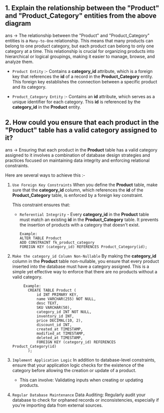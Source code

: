 ## 1. Explain the relationship between the "Product" and "Product_Category" entities from the above diagram

ans -> The relationship between the "Product" and "Product_Category" entities is a ``Many-to-One`` relationship. 
This means that many products can belong to one product category, but each product can belong to only one category at a time.
This relationship is crucial for organizing products into hierarchical or logical groupings,
 making it easier to manage, browse, and analyze them.

 - ``Product Entity`` :- Contains a **category_id** attribute, which is a foreign key that references the **id** of a record in the
     **Product_Category** entity. This foreign key establishes the connection between a specific product and its category.

- ``Product_Category Entity`` :- Contains an **id** attribute, which serves as a unique identifier for each category. This **id** is
   referenced by the **category_id** in the **Product** entity.

## 2. How could you ensure that each product in the "Product" table has a valid category assigned to it?

  ans -> Ensuring that each product in the **Product** table has a valid category assigned to it involves a combination of database design 
  strategies and practices focused on maintaining data integrity and enforcing relational constraints. 
  
  Here are several ways to achieve this :-

  1. ``Use Foreign Key Constraints``
      When you define the **Product** table, make sure that the **category_id** column, which references the **id** of the **Product_Category** table,
      is enforced by a foreign key constraint.

     This constraint ensures that:

      - ``Referential Integrity`` - Every **category_id** in the **Product** table must match an existing **id** in the **Product_Category** table.
           It prevents the insertion of products with a category that doesn't exist.
        ```
        Example:
        ALTER TABLE Product
        ADD CONSTRAINT fk_product_category
        FOREIGN KEY (category_id) REFERENCES Product_Category(id);
        ```
2. ``Make the category_id Column Non-Nullable``
       By making the **category_id** column in the **Product** table non-nullable, you ensure that every product inserted into the database must
       have a category assigned. This is a simple yet effective way to enforce that there are no products without a valid category.

   ```
        Example:
          CREATE TABLE Product (
              id INT PRIMARY KEY,
              name VARCHAR(255) NOT NULL,
              desc TEXT,
              SKU VARCHAR(50),
              category_id INT NOT NULL,
              inventory_id INT,
              price DECIMAL(10, 2),
              discount_id INT,
              created_at TIMESTAMP,
              modified_at TIMESTAMP,
              deleted_at TIMESTAMP,
              FOREIGN KEY (category_id) REFERENCES Product_Category(id)
          );
   ```
4. ``Implement Application Logic``
    In addition to database-level constraints, ensure that your application logic checks for the existence of the
    category before allowing the creation or update of a product.
     - This can involve:
        Validating inputs when creating or updating products.

5. ``Regular Database Maintenance``
  Data Auditing: Regularly audit your database to check for orphaned records or inconsistencies, especially if you're importing data from external sources.
